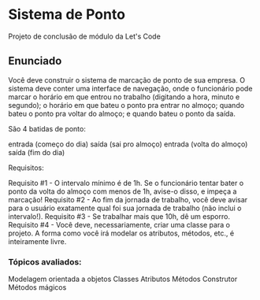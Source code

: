 # Sistema de Ponto
Projeto de conclusão de módulo da Let's Code

## Enunciado

Você deve construir o sistema de marcação de ponto de sua empresa. O sistema deve conter uma interface de navegação, onde o funcionário pode marcar o horário em que entrou no trabalho (digitando a hora, minuto e segundo); o horário em que bateu o ponto pra entrar no almoço; quando bateu o ponto pra voltar do almoço; e quando bateu o ponto da saída.


São 4 batidas de ponto:

entrada (começo do dia)
saída (sai pro almoço)
entrada (volta do almoço)
saída (fim do dia)


Requisitos:

Requisito #1 - O intervalo mínimo é de 1h. Se o funcionário tentar bater o ponto da volta do almoço com menos de 1h, avise-o disso, e impeça a marcação!
Requisito #2 - Ao fim da jornada de trabalho, você deve avisar para o usuário exatamente qual foi sua jornada de trabalho (não inclui o intervalo!).
Requisito #3 - Se trabalhar mais que 10h, dê um esporro.
Requisito #4 - Você deve, necessariamente, criar uma classe para o projeto. A forma como você irá modelar os atributos, métodos, etc., é inteiramente livre.

### Tópicos avaliados:

Modelagem orientada a objetos
Classes
Atributos
Métodos
Construtor
Métodos mágicos

